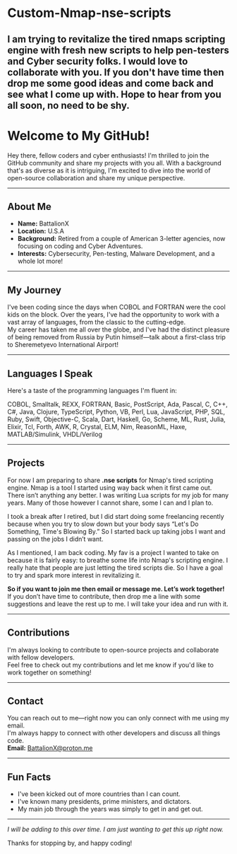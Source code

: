 # Custom-Nmap-nse-scripts
I am trying to revitalize the tired nmaps scripting engine with fresh new scripts to help pen-testers and Cyber security folks. I would love to collaborate with you. If you don't have time then drop me some good ideas and come back and see what I come up with. Hope to hear from you all soon, no need to be shy.
-------------------------------------------------------------------------------------------------------

# Welcome to My GitHub!

Hey there, fellow coders and cyber enthusiasts! I'm thrilled to join the GitHub community and share my projects with you all. With a background that's as diverse as it is intriguing, I'm excited to dive into the world of open-source collaboration and share my unique perspective.

---

## About Me

- **Name:** BattalionX  
- **Location:** U.S.A  
- **Background:** Retired from a couple of American 3-letter agencies, now focusing on coding and Cyber Adventures.  
- **Interests:** Cybersecurity, Pen-testing, Malware Development, and a whole lot more!

---

## My Journey

I've been coding since the days when COBOL and FORTRAN were the cool kids on the block. Over the years, I've had the opportunity to work with a vast array of languages, from the classic to the cutting-edge.  
My career has taken me all over the globe, and I've had the distinct pleasure of being removed from Russia by Putin himself—talk about a first-class trip to Sheremetyevo International Airport!

---

## Languages I Speak

Here's a taste of the programming languages I'm fluent in:

COBOL, Smalltalk, REXX, FORTRAN, Basic, PostScript, Ada, Pascal, C, C++, C#, Java, Clojure, TypeScript, Python, VB, Perl, Lua, JavaScript, PHP, SQL, Ruby, Swift, Objective-C, Scala, Dart, Haskell, Go, Scheme, ML, Rust, Julia, Elixir, Tcl, Forth, AWK, R, Crystal, ELM, Nim, ReasonML, Haxe, MATLAB/Simulink, VHDL/Verilog

---

## Projects

For now I am preparing to share **.nse scripts** for Nmap's tired scripting engine. Nmap is a tool I started using way back when it first came out. There isn’t anything any better. I was writing Lua scripts for my job for many years. Many of those however I cannot share, some I can and I plan to.

I took a break after I retired, but I did start doing some freelancing recently because when you try to slow down but your body says “Let's Do Something, Time's Blowing By.” So I started back up taking jobs I want and passing on the jobs I didn’t want.

As I mentioned, I am back coding. My fav is a project I wanted to take on because it is fairly easy: to breathe some life into Nmap's scripting engine. I really hate that people are just letting the tired scripts die. So I have a goal to try and spark more interest in revitalizing it.

**So if you want to join me then email or message me. Let’s work together!**  
If you don’t have time to contribute, then drop me a line with some suggestions and leave the rest up to me. I will take your idea and run with it.

---

## Contributions

I'm always looking to contribute to open-source projects and collaborate with fellow developers.  
Feel free to check out my contributions and let me know if you'd like to work together on something!

---

## Contact

You can reach out to me—right now you can only connect with me using my email.  
I'm always happy to connect with other developers and discuss all things code.  
**Email:** [BattalionX@proton.me](mailto:BattalionX@proton.me)

---

## Fun Facts

- I've been kicked out of more countries than I can count.
- I've known many presidents, prime ministers, and dictators.
- My main job through the years was simply to get in and get out.

---

_I will be adding to this over time. I am just wanting to get this up right now._

Thanks for stopping by, and happy coding!
